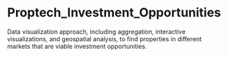 # Proptech_Investment_Opportunities
Data visualization approach, including aggregation, interactive visualizations, and geospatial analysis, to find properties in different markets that are viable investment opportunities.
